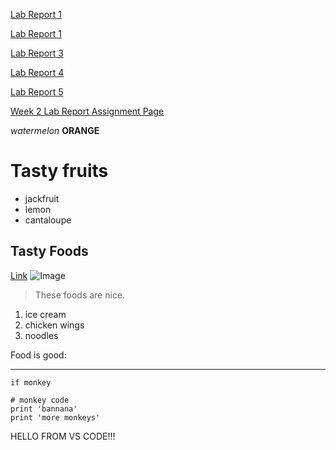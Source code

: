 [Lab Report 1](https://richarddau.github.io/cse15l-lab-reports/lab-report-1-week-2)

[Lab Report 1](lab-report-1-week-2.html)

[Lab Report 3](Week6Lab.html)

[Lab Report 4](lab-report-4-week-8.html)

[Lab Report 5](lab-report-5-week-9.html)


[Week 2 Lab Report Assignment Page](https://richarddau.github.io/cse15l-lab-reports/Week2Lab.html)

*watermelon*
**ORANGE**

# Tasty fruits
* jackfruit 
* lemon
* cantaloupe 

## Tasty Foods
[Link](https://imgur.com/t/pizza/4Xdn0du)
![Image](https://i.imgur.com/ABtZ6B6.jpeg)

> These foods are nice.
1. ice cream
2. chicken wings
3. noodles

Food is good:

---

`if monkey`
```
# monkey code
print 'bannana'
print 'more monkeys'
```

HELLO FROM VS CODE!!! 

